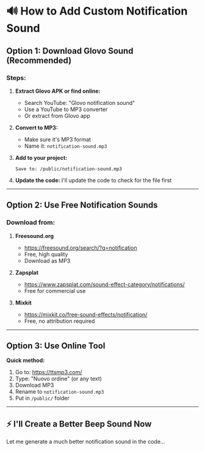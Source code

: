 # 🔊 How to Add Custom Notification Sound

## Option 1: Download Glovo Sound (Recommended)

### Steps:

1. **Extract Glovo APK or find online:**
   - Search YouTube: "Glovo notification sound"
   - Use a YouTube to MP3 converter
   - Or extract from Glovo app

2. **Convert to MP3:**
   - Make sure it's MP3 format
   - Name it: `notification-sound.mp3`

3. **Add to your project:**
   ```
   Save to: /public/notification-sound.mp3
   ```

4. **Update the code:**
   I'll update the code to check for the file first

---

## Option 2: Use Free Notification Sounds

### Download from:

1. **Freesound.org**
   - https://freesound.org/search/?q=notification
   - Free, high quality
   - Download as MP3

2. **Zapsplat**
   - https://www.zapsplat.com/sound-effect-category/notifications/
   - Free for commercial use

3. **Mixkit**
   - https://mixkit.co/free-sound-effects/notification/
   - Free, no attribution required

---

## Option 3: Use Online Tool

**Quick method:**

1. Go to: https://ttsmp3.com/
2. Type: "Nuovo ordine" (or any text)
3. Download MP3
4. Rename to `notification-sound.mp3`
5. Put in `/public/` folder

---

## ⚡ I'll Create a Better Beep Sound Now

Let me generate a much better notification sound in the code...
